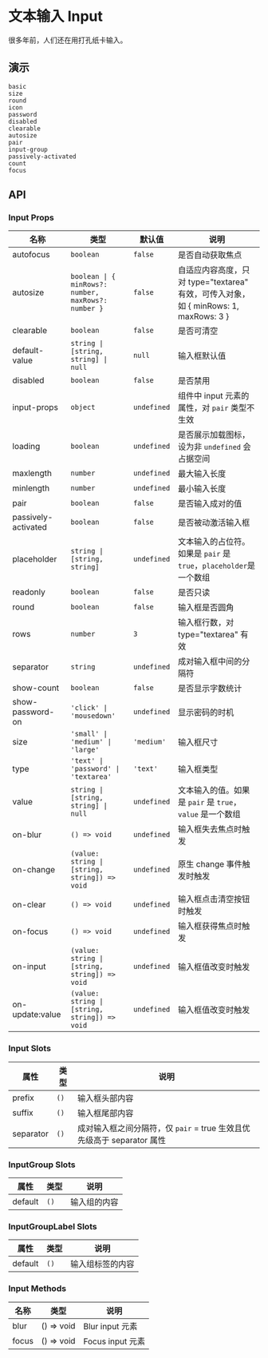 # 文本输入 Input

很多年前，人们还在用打孔纸卡输入。

## 演示

```demo
basic
size
round
icon
password
disabled
clearable
autosize
pair
input-group
passively-activated
count
focus
```

## API

### Input Props

| 名称 | 类型 | 默认值 | 说明 |
| --- | --- | --- | --- |
| autofocus | `boolean` | `false` | 是否自动获取焦点 |
| autosize | `boolean \| { minRows?: number, maxRows?: number }` | `false` | 自适应内容高度，只对 type="textarea" 有效，可传入对象，如 { minRows: 1, maxRows: 3 } |
| clearable | `boolean` | `false` | 是否可清空 |
| default-value | `string \| [string, string] \| null` | `null` | 输入框默认值 |
| disabled | `boolean` | `false` | 是否禁用 |
| input-props | `object` | `undefined` | 组件中 input 元素的属性，对 `pair` 类型不生效 |
| loading | `boolean` | `undefined` | 是否展示加载图标，设为非 `undefined` 会占据空间 |
| maxlength | `number` | `undefined` | 最大输入长度 |
| minlength | `number` | `undefined` | 最小输入长度 |
| pair | `boolean` | `false` | 是否输入成对的值 |
| passively-activated | `boolean` | `false` | 是否被动激活输入框 |
| placeholder | `string \| [string, string]` | `undefined` | 文本输入的占位符。如果是 `pair` 是 `true`，`placeholder`是一个数组 |
| readonly | `boolean` | `false` | 是否只读 |
| round | `boolean` | `false` | 输入框是否圆角 |
| rows | `number` | `3` | 输入框行数，对 type="textarea" 有效 |
| separator | `string` | `undefined` | 成对输入框中间的分隔符 |
| show-count | `boolean` | `false` | 是否显示字数统计 |
| show-password-on | `'click' \| 'mousedown'` | `undefined` | 显示密码的时机 |
| size | `'small' \| 'medium' \| 'large'` | `'medium'` | 输入框尺寸 |
| type | `'text' \| 'password' \| 'textarea'` | `'text'` | 输入框类型 |
| value | `string \| [string, string] \| null` | `undefined` | 文本输入的值。如果是 `pair` 是 `true`，`value` 是一个数组 |
| on-blur | `() => void` | `undefined` | 输入框失去焦点时触发 |
| on-change | `(value: string \| [string, string]) => void` | `undefined` | 原生 change 事件触发时触发 |
| on-clear | `() => void` | `undefined` | 输入框点击清空按钮时触发 |
| on-focus | `() => void` | `undefined` | 输入框获得焦点时触发 |
| on-input | `(value: string \| [string, string]) => void` | `undefined` | 输入框值改变时触发 |
| on-update:value | `(value: string \| [string, string]) => void` | `undefined` | 输入框值改变时触发 |

### Input Slots

| 属性 | 类型 | 说明 |
| --- | --- | --- |
| prefix | `()` | 输入框头部内容 |
| suffix | `()` | 输入框尾部内容 |
| separator | `()` | 成对输入框之间分隔符，仅 `pair` = true 生效且优先级高于 separator 属性 |

### InputGroup Slots

| 属性    | 类型 | 说明         |
| ------- | ---- | ------------ |
| default | `()` | 输入组的内容 |

### InputGroupLabel Slots

| 属性    | 类型 | 说明             |
| ------- | ---- | ---------------- |
| default | `()` | 输入组标签的内容 |

### Input Methods

| 名称  | 类型       | 说明             |
| ----- | ---------- | ---------------- |
| blur  | () => void | Blur input 元素  |
| focus | () => void | Focus input 元素 |
